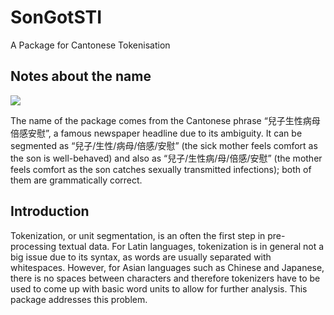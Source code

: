 

# SonGotSTI
A Package for Cantonese Tokenisation

## Notes about the name
![](https://github.com/justinchuntingho/SonGotSTI/blob/master/SonGotSTI.jpg)

The name of the package comes from the Cantonese phrase “兒子生性病母倍感安慰”, a famous newspaper headline due to its ambiguity. It can be segmented as “兒子/生性/病母/倍感/安慰” (the sick mother feels comfort as the son is well-behaved) and also as “兒子/生性病/母/倍感/安慰” (the mother feels comfort as the son catches sexually transmitted infections); both of them are grammatically correct.

## Introduction
Tokenization, or unit segmentation, is an often the first step in pre-processing textual data. For Latin languages, tokenization is in general not a big issue due to its syntax, as words are usually separated with whitespaces. However, for Asian languages such as Chinese and Japanese, there is no spaces between characters and therefore tokenizers have to be used to come up with basic word units to allow for further analysis. This package addresses this problem.

